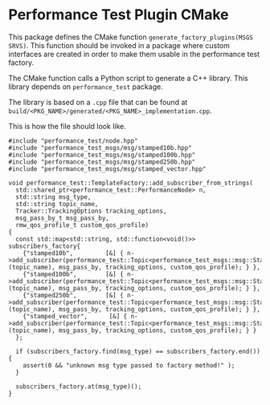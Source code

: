 # Performance Test Plugin CMake

This package defines the CMake function `generate_factory_plugins(MSGS SRVS)`.
This function should be invoked in a package where custom interfaces are created in order to make them usable in the performance test factory.


The CMake function calls a Python script to generate a C++ library. This library depends on `performance_test` package.

The library is based on a `.cpp` file that can be found at `build/<PKG_NAME>/generated/<PKG_NAME>_implementation.cpp`.

This is how the file should look like.

```
#include "performance_test/node.hpp"
#include "performance_test_msgs/msg/stamped10b.hpp"
#include "performance_test_msgs/msg/stamped100b.hpp"
#include "performance_test_msgs/msg/stamped250b.hpp"
#include "performance_test_msgs/msg/stamped_vector.hpp"

void performance_test::TemplateFactory::add_subscriber_from_strings(
  std::shared_ptr<performance_test::PerformanceNode> n,
  std::string msg_type,
  std::string topic_name,
  Tracker::TrackingOptions tracking_options,
  msg_pass_by_t msg_pass_by,
  rmw_qos_profile_t custom_qos_profile)
{
  const std::map<std::string, std::function<void()>>  subscribers_factory{
    {"stamped10b",         [&] { n->add_subscriber(performance_test::Topic<performance_test_msgs::msg::Stamped10b>(topic_name), msg_pass_by, tracking_options, custom_qos_profile); } },
    {"stamped100b",        [&] { n->add_subscriber(performance_test::Topic<performance_test_msgs::msg::Stamped100b>(topic_name), msg_pass_by, tracking_options, custom_qos_profile); } },
    {"stamped250b",        [&] { n->add_subscriber(performance_test::Topic<performance_test_msgs::msg::Stamped250b>(topic_name), msg_pass_by, tracking_options, custom_qos_profile); } },
    {"stamped_vector",      [&] { n->add_subscriber(performance_test::Topic<performance_test_msgs::msg::StampedVector>(topic_name), msg_pass_by, tracking_options, custom_qos_profile); } }
  };

  if (subscribers_factory.find(msg_type) == subscribers_factory.end()){
    assert(0 && "unknown msg type passed to factory method!" );
  }

  subscribers_factory.at(msg_type)();
}
```